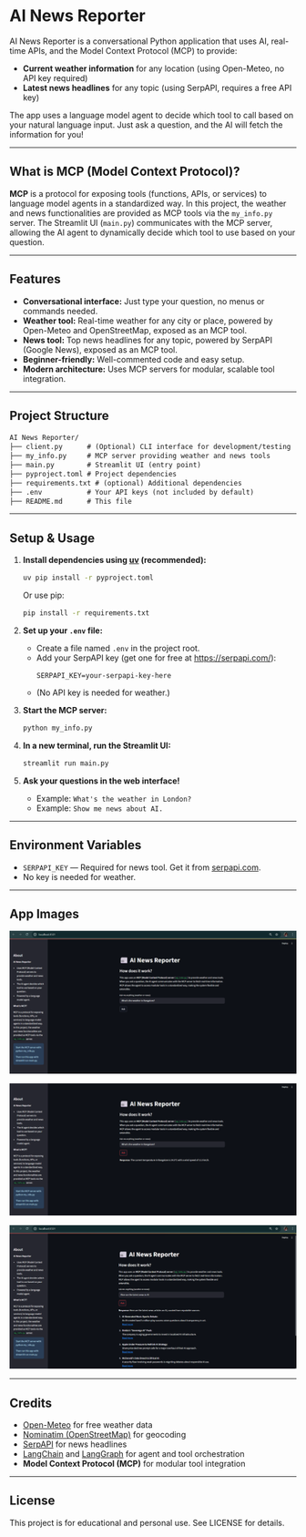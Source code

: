 # AI News Reporter

AI News Reporter is a conversational Python application that uses AI, real-time APIs, and the Model Context Protocol (MCP) to provide:
- **Current weather information** for any location (using Open-Meteo, no API key required)
- **Latest news headlines** for any topic (using SerpAPI, requires a free API key)

The app uses a language model agent to decide which tool to call based on your natural language input. Just ask a question, and the AI will fetch the information for you!

---

## What is MCP (Model Context Protocol)?

**MCP** is a protocol for exposing tools (functions, APIs, or services) to language model agents in a standardized way. In this project, the weather and news functionalities are provided as MCP tools via the `my_info.py` server. The Streamlit UI (`main.py`) communicates with the MCP server, allowing the AI agent to dynamically decide which tool to use based on your question.

---

## Features
- **Conversational interface:** Just type your question, no menus or commands needed.
- **Weather tool:** Real-time weather for any city or place, powered by Open-Meteo and OpenStreetMap, exposed as an MCP tool.
- **News tool:** Top news headlines for any topic, powered by SerpAPI (Google News), exposed as an MCP tool.
- **Beginner-friendly:** Well-commented code and easy setup.
- **Modern architecture:** Uses MCP servers for modular, scalable tool integration.

---

## Project Structure

```
AI News Reporter/
├── client.py      # (Optional) CLI interface for development/testing
├── my_info.py     # MCP server providing weather and news tools
├── main.py        # Streamlit UI (entry point)
├── pyproject.toml # Project dependencies
├── requirements.txt # (optional) Additional dependencies
├── .env           # Your API keys (not included by default)
├── README.md      # This file
```

---

## Setup & Usage

1. **Install dependencies using [uv](https://github.com/astral-sh/uv) (recommended):**
   ```sh
   uv pip install -r pyproject.toml
   ```
   Or use pip:
   ```sh
   pip install -r requirements.txt
   ```

2. **Set up your `.env` file:**
   - Create a file named `.env` in the project root.
   - Add your SerpAPI key (get one for free at https://serpapi.com/):
     ```
     SERPAPI_KEY=your-serpapi-key-here
     ```
   - (No API key is needed for weather.)

3. **Start the MCP server:**
   ```sh
   python my_info.py
   ```

4. **In a new terminal, run the Streamlit UI:**
   ```sh
   streamlit run main.py
   ```

5. **Ask your questions in the web interface!**
   - Example: `What's the weather in London?`
   - Example: `Show me news about AI.`

---

## Environment Variables
- `SERPAPI_KEY` — Required for news tool. Get it from [serpapi.com](https://serpapi.com/).
- No key is needed for weather.

---

## App Images

![img 1](screenshots/ainr_1.png)

![img 2](screenshots/ainr_2.png)

![img 3](screenshots/ainr_3.png)

---

## Credits
- [Open-Meteo](https://open-meteo.com/) for free weather data
- [Nominatim (OpenStreetMap)](https://nominatim.org/) for geocoding
- [SerpAPI](https://serpapi.com/) for news headlines
- [LangChain](https://python.langchain.com/) and [LangGraph](https://langchain-ai.github.io/langgraph/) for agent and tool orchestration
- **Model Context Protocol (MCP)** for modular tool integration

---

## License
This project is for educational and personal use. See LICENSE for details.
